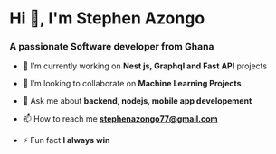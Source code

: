 <h1 align="left">Hi 👋, I'm Stephen Azongo</h1>
<h3 align="left">A passionate Software developer from Ghana</h3>


- 🌱 I’m currently working on **Nest js, Graphql and Fast API** projects

- 👯 I’m looking to collaborate on **Machine Learning Projects**

- 💬 Ask me about **backend, nodejs, mobile app developement**

- 📫 How to reach me **stephenazongo77@gmail.com**

- ⚡ Fun fact **I always win**

